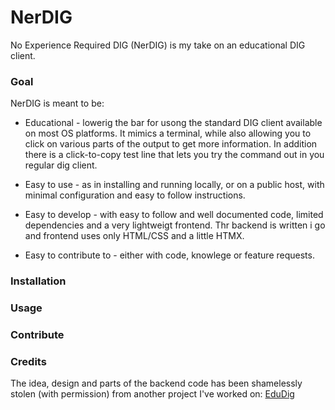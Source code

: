 # NerDIG

No Experience Required DIG (NerDIG) is my take on an educational DIG client.

### Goal

NerDIG is meant to be:

- Educational - lowerig the bar for usong the standard DIG client available on 
  most OS platforms. It mimics a terminal, while also allowing you to click on 
  various parts of the output to get more information.
  In addition there is a click-to-copy test line that lets you try the command
  out in you regular dig client.

- Easy to use - as in installing and running locally, or on a public host, with
  minimal configuration and easy to follow instructions.

- Easy to develop - with easy to follow and well documented code, limited
  dependencies and a very lightweigt frontend. 
  Thr backend is written i go and frontend uses only HTML/CSS and a little 
  HTMX. 

- Easy to contribute to - either with code, knowlege or feature requests.


### Installation

### Usage

### Contribute

### Credits

The idea, design and parts of the backend code has been shamelessly stolen 
(with permission) from another project I've worked on: 
[EduDig](https://github.com/dotse/edudig)
